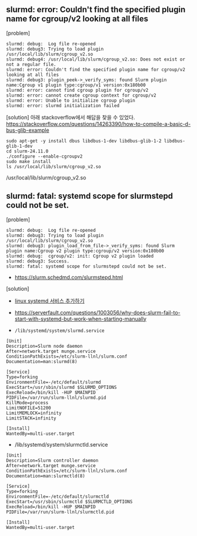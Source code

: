 ## slurmd: error: Couldn't find the specified plugin name for cgroup/v2 looking at all files ##
[problem]
```
slurmd: debug:  Log file re-opened
slurmd: debug3: Trying to load plugin /usr/local/lib/slurm/cgroup_v2.so
slurmd: debug4: /usr/local/lib/slurm/cgroup_v2.so: Does not exist or not a regular file.
slurmd: error: Couldn't find the specified plugin name for cgroup/v2 looking at all files
slurmd: debug3: plugin_peek->_verify_syms: found Slurm plugin name:Cgroup v1 plugin type:cgroup/v1 version:0x180b00
slurmd: error: cannot find cgroup plugin for cgroup/v2
slurmd: error: cannot create cgroup context for cgroup/v2
slurmd: error: Unable to initialize cgroup plugin
slurmd: error: slurmd initialization failed
```

[solution]
아래 stackoverflow에서 해답을 찾을 수 있었다.   
https://stackoverflow.com/questions/14263390/how-to-compile-a-basic-d-bus-glib-example

```
sudo apt-get -y install dbus libdbus-1-dev libdbus-glib-1-2 libdbus-glib-1-dev
cd slurm-24.11.0
./configure --enable-cgroupv2
sudo make install
ls /usr/local/lib/slurm/cgroup_v2.so
```
/usr/local/lib/slurm/cgroup_v2.so


## slurmd: fatal: systemd scope for slurmstepd could not be set. ##
[problem]
```
slurmd: debug:  Log file re-opened
slurmd: debug3: Trying to load plugin /usr/local/lib/slurm/cgroup_v2.so
slurmd: debug3: plugin_load_from_file->_verify_syms: found Slurm plugin name:Cgroup v2 plugin type:cgroup/v2 version:0x180b00
slurmd: debug:  cgroup/v2: init: Cgroup v2 plugin loaded
slurmd: debug3: Success.
slurmd: fatal: systemd scope for slurmstepd could not be set.
```
* https://slurm.schedmd.com/slurmstepd.html

[solution]

* [linux systemd 서비스 추가하기](https://velog.io/@kshired/linux-systemd-%EC%84%9C%EB%B9%84%EC%8A%A4-%EC%B6%94%EA%B0%80%ED%95%98%EA%B8%B0)
* https://serverfault.com/questions/1003056/why-does-slurm-fail-to-start-with-systemd-but-work-when-starting-manually 

* `/lib/systemd/system/slurmd.service` 
```
[Unit]
Description=Slurm node daemon
After=network.target munge.service
ConditionPathExists=/etc/slurm-llnl/slurm.conf
Documentation=man:slurmd(8)

[Service]
Type=forking
EnvironmentFile=-/etc/default/slurmd
ExecStart=/usr/sbin/slurmd $SLURMD_OPTIONS
ExecReload=/bin/kill -HUP $MAINPID
PIDFile=/var/run/slurm-llnl/slurmd.pid
KillMode=process
LimitNOFILE=51200
LimitMEMLOCK=infinity
LimitSTACK=infinity

[Install]
WantedBy=multi-user.target
```

* /lib/systemd/system/slurmctld.service 
```
[Unit]
Description=Slurm controller daemon
After=network.target munge.service
ConditionPathExists=/etc/slurm-llnl/slurm.conf
Documentation=man:slurmctld(8)

[Service]
Type=forking
EnvironmentFile=-/etc/default/slurmctld
ExecStart=/usr/sbin/slurmctld $SLURMCTLD_OPTIONS
ExecReload=/bin/kill -HUP $MAINPID
PIDFile=/var/run/slurm-llnl/slurmctld.pid

[Install]
WantedBy=multi-user.target
```
